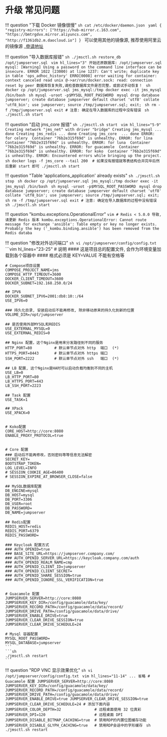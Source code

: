 # 升级 常见问题

!!! question "下载 Docker 镜像很慢"
    ```sh
    cat /etc/docker/daemon.json
    ```
    ```yaml
    {
      "registry-mirrors": ["https://hub-mirror.c.163.com", "https://bmtrgdvx.mirror.aliyuncs.com", "http://f1361db2.m.daocloud.io"]
    }
    ```
    可以使用其他的镜像源, 推荐使用阿里云的镜像源  _[申请地址](https://cr.console.aliyun.com/cn-hangzhou/instances/mirrors)

!!! question "导入数据库报错"
    ```sh
    ./jmsctl.sh restore_db /opt/jumpserver.sql
    ```
    ```vim hl_lines="3"
    开始还原数据库: /opt/jumpserver.sql
    mysql: [Warning] Using a password on the command line interface can be insecure.
    ERROR 1022 (23000) at line 1237: Can't write; duplicate key in table 'ops_adhoc_history'
    ERRO[0008] error waiting for container: context canceled
    read unix @->ar/run/docker.sock: read: connection reset by peer
    数据库恢复失败,请检查数据库文件是否完整，或尝试手动恢复！
    ```
    ```sh
    docker cp /opt/jumpserver.sql jms_mysql:/tmp
    docker exec -it jms_mysql /bin/bash
    ```
    ```sh
    mysql -uroot -p$MYSQL_ROOT_PASSWORD
    ```
    ```mysql
    drop database jumpserver;
    create database jumpserver default charset 'utf8' collate 'utf8_bin';
    use jumpserver;
    source /tmp/jumpserver.sql;
    exit;
    ```
    ```sh
    rm -f /tmp/jumpserver.sql
    exit
    # 注意: 确定在导入数据库的过程中没有错误
    ```
    ```sh
    ./jmsctl.sh start
    ```

!!! question "启动 jms_core 报错"
    ```sh
    ./jmsctl.sh start
    ```
    ```vim hl_lines="5-9"
    Creating network "jms_net" with driver "bridge"
    Creating jms_mysql ... done
    Creating jms_redis ... done
    Creating jms_core  ... done
    ERROR: for celery  Container "76b2e315f69d" is unhealthy.
    ERROR: for lina  Container "76b2e315f69d" is unhealthy.
    ERROR: for luna  Container "76b2e315f69d" is unhealthy.
    ERROR: for guacamole  Container "76b2e315f69d" is unhealthy.
    ERROR: for koko  Container "76b2e315f69d" is unhealthy.
    ERROR: Encountered errors while bringing up the project.
    ```
    ```sh
    docker logs -f jms_core --tail 200  # 如果没有报错就等表结构合并完毕后然后重新 start 即可
    ./jmsctl.sh start
    ```

!!! question "Table 'applications_application' already exists"
    ```sh
    ./jmsctl.sh stop
    ```
    ```sh
    docker cp /opt/jumpserver.sql jms_mysql:/tmp
    docker exec -it jms_mysql /bin/bash
    ```
    ```sh
    mysql -uroot -p$MYSQL_ROOT_PASSWORD
    ```
    ```mysql
    drop database jumpserver;
    create database jumpserver default charset 'utf8' collate 'utf8_bin';
    use jumpserver;
    source /tmp/jumpserver.sql;
    exit;
    ```
    ```sh
    rm -f /tmp/jumpserver.sql
    exit
    # 注意: 确定在导入数据库的过程中没有错误
    ```
    ```sh
    ./jmsctl.sh start
    ```

!!! question "kombu.exceptions.OperationalError"
    ```vim
    # Redis < 5.0.0 导致, 请更新 Redis 版本
    kombu.exceptions.OperationalError:
    Cannot route message for exchange 'ansible': Table empty or key no longer exists.
    Probably the key ('_kombu.binding.ansible') has been removed from the Redis databa
    ```

!!! question "修改对外访问端口"
    ```sh
    vi /opt/jumpserver/config/config.txt
    ```
    ```vim hl_lines="23-25"
    # 说明
    #### 这是项目总的配置文件, 会作为环境变量加载到各个容器中
    #### 格式必须是 KEY=VALUE 不能有空格等

    # Compose项目设置
    COMPOSE_PROJECT_NAME=jms
    COMPOSE_HTTP_TIMEOUT=3600
    DOCKER_CLIENT_TIMEOUT=3600
    DOCKER_SUBNET=192.168.250.0/24

    ## IPV6
    DOCKER_SUBNET_IPV6=2001:db8:10::/64
    USE_IPV6=0

    ### 持久化目录, 安装启动后不能再修改, 除非移动原来的持久化到新的位置
    VOLUME_DIR=/opt/jumpserver

    ## 是否使用外部MYSQL和REDIS
    USE_EXTERNAL_MYSQL=0
    USE_EXTERNAL_REDIS=0

    ## Nginx 配置，这个Nginx是用来分发路径到不同的服务
    HTTP_PORT=80          # 默认单节点对外 http  端口  (*)
    HTTPS_PORT=8443       # 默认单节点对外 https 端口  
    SSH_PORT=2222         # 默认单节点对外 ssh   端口  (*)

    ## LB 配置, 这个Nginx是HA时可以启动负载均衡到不同的主机
    USE_LB=0
    LB_HTTP_PORT=80
    LB_HTTPS_PORT=443
    LB_SSH_PORT=2223

    ## Task 配置
    USE_TASK=1

    ## XPack
    USE_XPACK=0


    # Koko配置
    CORE_HOST=http://core:8080
    ENABLE_PROXY_PROTOCOL=true


    # Core 配置
    ### 启动后不能再修改，否则密码等等信息无法解密
    SECRET_KEY=
    BOOTSTRAP_TOKEN=
    LOG_LEVEL=INFO
    # SESSION_COOKIE_AGE=86400
    # SESSION_EXPIRE_AT_BROWSER_CLOSE=false

    ## MySQL数据库配置
    DB_ENGINE=mysql
    DB_HOST=mysql
    DB_PORT=3306
    DB_USER=root
    DB_PASSWORD=
    DB_NAME=jumpserver

    ## Redis配置
    REDIS_HOST=redis
    REDIS_PORT=6379
    REDIS_PASSWORD=

    ### Keycloak 配置方式
    ### AUTH_OPENID=true
    ### BASE_SITE_URL=https://jumpserver.company.com/
    ### AUTH_OPENID_SERVER_URL=https://keycloak.company.com/auth
    ### AUTH_OPENID_REALM_NAME=cmp
    ### AUTH_OPENID_CLIENT_ID=jumpserver
    ### AUTH_OPENID_CLIENT_SECRET=
    ### AUTH_OPENID_SHARE_SESSION=true
    ### AUTH_OPENID_IGNORE_SSL_VERIFICATION=true


    # Guacamole 配置
    JUMPSERVER_SERVER=http://core:8080
    JUMPSERVER_KEY_DIR=/config/guacamole/data/key/
    JUMPSERVER_RECORD_PATH=/config/guacamole/data/record/
    JUMPSERVER_DRIVE_PATH=/config/guacamole/data/drive/
    JUMPSERVER_ENABLE_DRIVE=true
    JUMPSERVER_CLEAR_DRIVE_SESSION=true
    JUMPSERVER_CLEAR_DRIVE_SCHEDULE=24

    # Mysql 容器配置
    MYSQL_ROOT_PASSWORD=
    MYSQL_DATABASE=jumpserver
    ```
    ```sh
    ./jmsctl.sh restart
    ```

!!! question "RDP VNC 显示效果优化"
    ```sh
    vi /opt/jumpserver/config/config.txt
    ```
    ```vim hl_lines="11-14"
    ... 省略
    # Guacamole 配置
    JUMPSERVER_SERVER=http://core:8080
    JUMPSERVER_KEY_DIR=/config/guacamole/data/key/
    JUMPSERVER_RECORD_PATH=/config/guacamole/data/record/
    JUMPSERVER_DRIVE_PATH=/config/guacamole/data/drive/
    JUMPSERVER_ENABLE_DRIVE=true
    JUMPSERVER_CLEAR_DRIVE_SESSION=true
    JUMPSERVER_CLEAR_DRIVE_SCHEDULE=24
    # 添加下面内容
    JUMPSERVER_COLOR_DEPTH=32               # 远程桌面使用 32 位真彩
    JUMPSERVER_DPI=120                      # 远程桌面 DPI
    JUMPSERVER_DISABLE_BITMAP_CACHING=true  # 禁用RDP的内置位图缓存功能
    JUMPSERVER_DISABLE_GLYPH_CACHING=true   # 禁用RDP会话中的字形缓存
    ```
    ```sh
    ./jmsctl.sh restart
    ```
